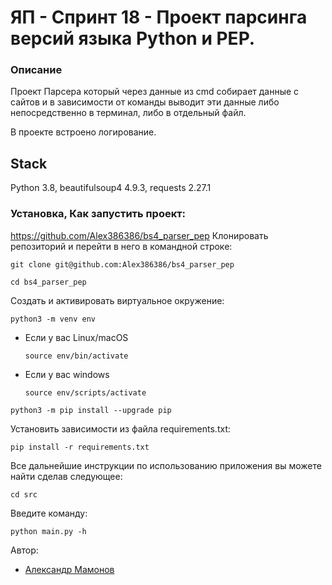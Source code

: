 # ЯП - Спринт 18 - Проект парсинга версий языка Python и PEP.

### Описание

Проект Парсера который через данные из cmd собирает данные с сайтов и в зависимости от команды выводит эти данные либо непосредственно в терминал, либо в отдельный файл.

В проекте встроено логирование.

## Stack

Python 3.8, beautifulsoup4 4.9.3, requests 2.27.1

### Установка, Как запустить проект:
https://github.com/Alex386386/bs4_parser_pep
Клонировать репозиторий и перейти в него в командной строке:

```
git clone git@github.com:Alex386386/bs4_parser_pep
```

```
cd bs4_parser_pep
```

Cоздать и активировать виртуальное окружение:

```
python3 -m venv env
```

* Если у вас Linux/macOS

    ```
    source env/bin/activate
    ```

* Если у вас windows

    ```
    source env/scripts/activate
    ```

```
python3 -m pip install --upgrade pip
```

Установить зависимости из файла requirements.txt:

```
pip install -r requirements.txt
```

Все дальнейшие инструкции по использованию приложения вы можете найти сделав следующее:

```
cd src
```

Введите команду:

```
python main.py -h
```

Автор:
- [Александр Мамонов](https://github.com/Alex386386) 